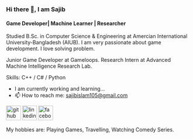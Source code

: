 ### Hi there 👋, I am Sajib
#### Game Developer| Machine Learner | Researcher

Studied B.Sc. in Computer Science & Engineering at Amercian International University-Bangladesh (AIUB). I am very passionate about game development. I love solving problem. 

Junior Game Developer at Gameloops.
Research Intern at Advanced Machine Intelligence Research Lab.

Skills: C++ / C# / Python
- I am currently working and learning...
- 📫 How to reach me: sajibislam105@gmail.com

[<img src='https://cdn.jsdelivr.net/npm/simple-icons@3.0.1/icons/github.svg' alt='github' height='40'>](https://github.com/sajibislam105)  [<img src='https://cdn.jsdelivr.net/npm/simple-icons@3.0.1/icons/linkedin.svg' alt='linkedin' height='40'>](https://www.linkedin.com/in/sajibislam337/)  [<img src='https://cdn.jsdelivr.net/npm/simple-icons@3.0.1/icons/facebook.svg' alt='facebook' height='40'>](https://www.facebook.com/sajibislam1193071/)

My hobbies are: Playing Games, Travelling, Watching Comedy Series.
